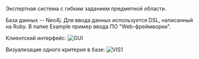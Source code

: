 Экспертная система с гибким заданием предметной области.

База данных -- Neo4j.
Для ввода данных используется DSL, написанный на Ruby.
В папке Example пример ввода ПО "Web-фреймворки".

Клиентский интерфейс:
![GUI](https://raw.github.com/Ravis-Nikas/ES/master/img/gui.png)

Визуализация одного критерия в базе:
![VIS1](https://raw.github.com/Ravis-Nikas/ES/master/img/vis1.png)
